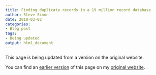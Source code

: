 ```yaml
---
title: Finding duplicate records in a 19 million record database
author: Steve Simon
date: 2010-03-02
categories:
- Blog post
tags:
- Being updated
output: html_document
---
```


This page is being updated from a version on the original website.

<!---More--->

You can find an [earlier version](http://www.pmean.com/10/DuplicateRecords.html) of this page on my [original website](http://www.pmean.com/original_site.html).
